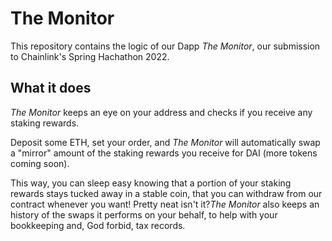 # The Monitor

This repository contains the logic of our Dapp *The Monitor*, our submission to Chainlink's Spring Hachathon 2022.

## What it does

*The Monitor* keeps an eye on your address and checks if you receive any staking rewards. 

Deposit some ETH, set your order, and *The Monitor* will automatically swap a "mirror" amount of the staking rewards you receive for DAI (more tokens coming soon). 

This way, you can sleep easy knowing that a portion of your staking rewards stays tucked away in a stable coin, that you can withdraw from our contract whenever you want! Pretty neat isn't it?*The Monitor* also keeps an history of the swaps it performs on your behalf, to help with your bookkeeping and, God forbid, tax records.

